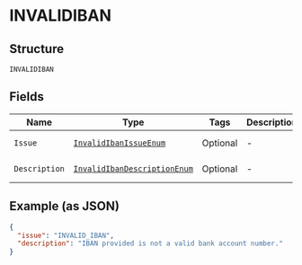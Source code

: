 
# INVALIDIBAN

## Structure

`INVALIDIBAN`

## Fields

| Name | Type | Tags | Description | Getter | Setter |
|  --- | --- | --- | --- | --- | --- |
| `Issue` | [`InvalidIbanIssueEnum`](../../doc/models/invalid-iban-issue-enum.md) | Optional | - | InvalidIbanIssueEnum getIssue() | setIssue(InvalidIbanIssueEnum issue) |
| `Description` | [`InvalidIbanDescriptionEnum`](../../doc/models/invalid-iban-description-enum.md) | Optional | - | InvalidIbanDescriptionEnum getDescription() | setDescription(InvalidIbanDescriptionEnum description) |

## Example (as JSON)

```json
{
  "issue": "INVALID_IBAN",
  "description": "IBAN provided is not a valid bank account number."
}
```


